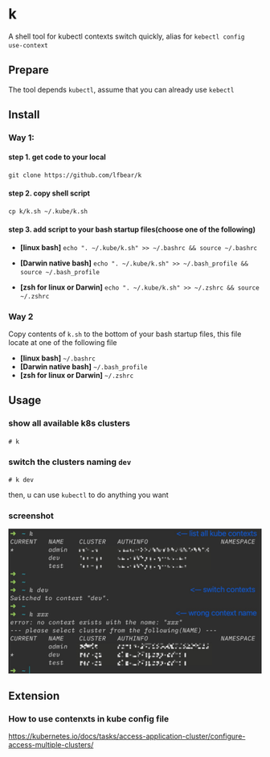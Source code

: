 # k
A shell tool for kubectl contexts switch quickly, alias for `kebectl config use-context`

## Prepare
The tool depends `kubectl`, assume that you can already use `kebectl`

## Install

### Way 1:
#### step 1. get code to your local

`git clone https://github.com/lfbear/k`

#### step 2. copy shell script

`cp k/k.sh ~/.kube/k.sh`

#### step 3. add script to your bash startup files(choose one of the following)

- **[linux bash]** `echo ". ~/.kube/k.sh" >> ~/.bashrc && source ~/.bashrc` 

- **[Darwin native bash]** `echo ". ~/.kube/k.sh" >> ~/.bash_profile && source ~/.bash_profile` 

- **[zsh for linux or Darwin]** `echo ". ~/.kube/k.sh" >> ~/.zshrc && source ~/.zshrc` 

### Way 2

Copy contents of `k.sh` to the bottom of your bash startup files, this file locate at one of the following file
- **[linux bash]** `~/.bashrc` 
- **[Darwin native bash]** `~/.bash_profile` 
- **[zsh for linux or Darwin]** `~/.zshrc`

## Usage

### show all available k8s clusters
`# k`

### switch the clusters naming `dev`
`# k dev`

then, u can use `kubectl` to do anything you want

### screenshot

![usage screenshot](https://github.com/lfbear/k/blob/main/cmd.jpg?raw=true)

## Extension

### How to use contenxts in kube config file

https://kubernetes.io/docs/tasks/access-application-cluster/configure-access-multiple-clusters/

